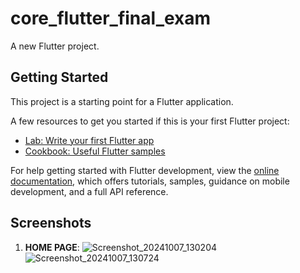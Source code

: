 # core_flutter_final_exam

A new Flutter project.

## Getting Started

This project is a starting point for a Flutter application.

A few resources to get you started if this is your first Flutter project:

- [Lab: Write your first Flutter app](https://docs.flutter.dev/get-started/codelab)
- [Cookbook: Useful Flutter samples](https://docs.flutter.dev/cookbook)

For help getting started with Flutter development, view the
[online documentation](https://docs.flutter.dev/), which offers tutorials,
samples, guidance on mobile development, and a full API reference.

## Screenshots

1. **HOME PAGE**:
   ![Screenshot_20241007_130204](https://github.com/user-attachments/assets/9d2ac0ee-23c5-4921-acfd-e1ab71888d4a)
   ![Screenshot_20241007_130724](https://github.com/user-attachments/assets/2d16675e-285e-41aa-9990-c7c237703cf3)
